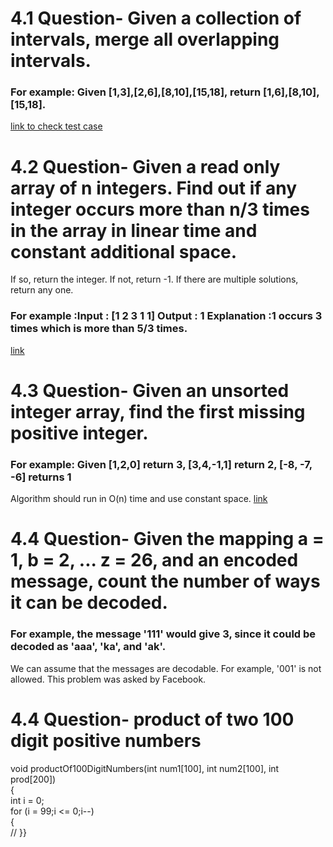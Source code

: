 ﻿# 4.1 Question- Given a collection of intervals, merge all overlapping intervals.
### For example: Given [1,3],[2,6],[8,10],[15,18], return [1,6],[8,10],[15,18].
[link to check test case](https://www.interviewbit.com/problems/merge-overlapping-intervals/)

# 4.2 Question- Given a read only array of n integers. Find out if any integer occurs more than n/3 times in the array in linear time and constant additional space.
If so, return the integer. If not, return -1. If there are multiple solutions, return any one.
### For example :Input : [1 2 3 1 1] Output : 1  Explanation :1 occurs 3 times which is more than 5/3 times. 
[link](https://www.interviewbit.com/problems/n3-repeat-number/)

# 4.3 Question- Given an unsorted integer array, find the first missing positive integer.
### For example: Given [1,2,0] return 3, [3,4,-1,1] return 2, [-8, -7, -6] returns 1
Algorithm should run in O(n) time and use constant space.
[link](https://www.interviewbit.com/problems/first-missing-integer/)

# 4.4 Question- Given the mapping a = 1, b = 2, ... z = 26, and an encoded message, count the number of ways it can be decoded.
### For example, the message '111' would give 3, since it could be decoded as 'aaa', 'ka', and 'ak'.
We can assume that the messages are decodable. For example, '001' is not allowed.
This problem was asked by Facebook.

# 4.4 Question- product of two 100 digit positive numbers

void productOf100DigitNumbers(int num1[100], int num2[100], int prod[200])<br/>
{<br/>
int i = 0;
<br/>
for (i = 99;i <= 0;i--)<br/>
{<br/>
//
}}